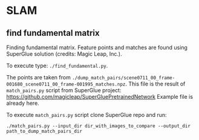 # SLAM

## find fundamental matrix


Finding fundamental matrix. Feature points and matches are found using SuperGlue solution (credits: Magic Leap, Inc.).

To execute type: `./find_fundamental.py`.


The points are taken from `./dump_match_pairs/scene0711_00_frame-001680_scene0711_00_frame-001995_matches.npz`. This file is the result of `match_pairs.py` script from SuperGlue project: https://github.com/magicleap/SuperGluePretrainedNetwork
Example file is already here.


To execute `match_pairs.py` script clone SuperGlue repo and run:

`./match_pairs.py --input_dir dir_with_images_to_compare --output_dir path_to_dump_match_pairs_dir`
